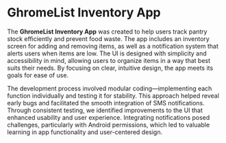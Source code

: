 
# GhromeList Inventory App

The **GhromeList Inventory App** was created to help users track pantry stock efficiently and prevent food waste. The app includes an inventory screen for adding and removing items, as well as a notification system that alerts users when items are low. The UI is designed with simplicity and accessibility in mind, allowing users to organize items in a way that best suits their needs. By focusing on clear, intuitive design, the app meets its goals for ease of use.


The development process involved modular coding—implementing each function individually and testing it for stability. 
This approach helped reveal early bugs and facilitated the smooth integration of SMS notifications. 
Through consistent testing, we identified improvements to the UI that enhanced usability and user experience. Integrating notifications posed challenges, particularly with Android permissions, which led to valuable learning in app functionality and user-centered design.
